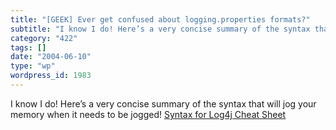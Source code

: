 ```yaml
---
title: "[GEEK] Ever get confused about logging.properties formats?"
subtitle: "I know I do! Here’s a very concise summary of the syntax that will jog your memory when it needs to ..."
category: "422"
tags: []
date: "2004-06-10"
type: "wp"
wordpress_id: 1983
---
```

I know I do! Here’s a very concise summary of the syntax that will jog your memory when it needs to be jogged!
[Syntax for Log4j Cheat Sheet](http://www.johnmunsch.com/projects/Presentations/docs/Log4J/log.properties)